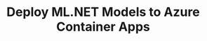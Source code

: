 ---
title: "Deploy ML.NET Models to Azure Container Apps"
resources: 
  - text: Source code & slides
    url: "https://github.com/luisquintanilla/ReactorMLNETContainerApps"
  - text: "ML.NET Docs"
    url: "https://docs.microsoft.com/dotnet/machine-learning/"
  - text: "ML.NET Samples"
    url: "https://github.com/dotnet/machinelearning-samples"
  - text: "ML.NET GitHub Repo"
    url: "https://github.com/dotnet/machinelearning"
  - text: "ML.NET Roadmap"
    url: "https://aka.ms/mlnet-roadmap"    
  - text: "Azure Container Apps Docs"
    url: "https://docs.microsoft.com/azure/container-apps/"
---
